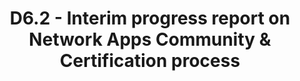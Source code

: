 ---
title: D6.2 - Interim progress report on Network Apps Community & Certification process
resource: /assets/documents/deliverables/D6.2.pdf
---